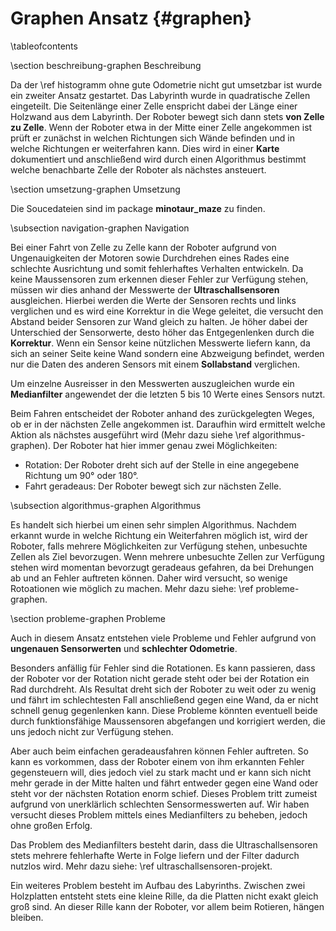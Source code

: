 Graphen Ansatz {#graphen}
===

\tableofcontents

\section beschreibung-graphen Beschreibung

Da der \ref histogramm ohne gute Odometrie nicht gut umsetzbar ist wurde ein zweiter Ansatz gestartet. 
Das Labyrinth wurde in quadratische Zellen eingeteilt. Die Seitenlänge einer Zelle enspricht dabei
der Länge einer Holzwand aus dem Labyrinth. Der Roboter bewegt sich dann stets __von Zelle zu Zelle__.
Wenn der Roboter etwa in der Mitte einer Zelle angekommen ist prüft er zunächst in welchen Richtungen 
sich Wände befinden und in welche Richtungen er weiterfahren kann. Dies wird in einer __Karte__ dokumentiert 
und anschließend wird durch einen Algorithmus bestimmt welche benachbarte Zelle der Roboter als nächstes 
ansteuert.

\section umsetzung-graphen Umsetzung

Die Soucedateien sind im package __minotaur_maze__ zu finden.

\subsection navigation-graphen Navigation

Bei einer Fahrt von Zelle zu Zelle kann der Roboter aufgrund von Ungenauigkeiten der Motoren sowie Durchdrehen eines Rades eine schlechte Ausrichtung und somit fehlerhaftes Verhalten entwickeln.
Da keine Maussensoren zum erkennen dieser Fehler zur Verfügung stehen, müssen wir dies anhand der Messwerte der __Ultraschallsensoren__ ausgleichen. Hierbei werden die Werte der Sensoren rechts und 
links verglichen und es wird eine Korrektur in die Wege geleitet, die versucht den Abstand beider Sensoren zur Wand gleich zu halten. 
Je höher dabei der Unterschied der Sensorwerte, desto höher das Entgegenlenken durch die __Korrektur__. 
Wenn ein Sensor keine nützlichen Messwerte liefern kann, da sich an seiner Seite keine Wand sondern eine Abzweigung befindet, werden nur die Daten des anderen Sensors mit einem __Sollabstand__ verglichen. 

Um einzelne Ausreisser in den Messwerten auszugleichen wurde ein __Medianfilter__ angewendet der die letzten 5 bis 10 Werte eines Sensors nutzt.

Beim Fahren entscheidet der Roboter anhand des zurückgelegten Weges, ob er in der nächsten Zelle angekommen ist. Daraufhin wird ermittelt welche 
Aktion als nächstes ausgeführt wird (Mehr dazu siehe \ref algorithmus-graphen). Der Roboter hat hier immer genau zwei Möglichkeiten: 

* Rotation: Der Roboter dreht sich auf der Stelle in eine angegebene Richtung um 90° oder 180°.
* Fahrt geradeaus: Der Roboter bewegt sich zur nächsten Zelle.


\subsection algorithmus-graphen Algorithmus

Es handelt sich hierbei um einen sehr simplen Algorithmus. Nachdem erkannt wurde in welche Richtung ein Weiterfahren möglich ist, wird der Roboter,
falls mehrere Möglichkeiten zur Verfügung stehen, unbesuchte Zellen als Ziel bevorzugen. 
Wenn mehrere unbesuchte Zellen zur Verfügung stehen wird momentan bevorzugt geradeaus gefahren, da bei Drehungen ab und an Fehler auftreten können. 
Daher wird versucht, so wenige Rotoationen wie möglich zu machen. Mehr dazu siehe: \ref probleme-graphen.

\section probleme-graphen Probleme

Auch in diesem Ansatz entstehen viele Probleme und Fehler aufgrund von __ungenauen Sensorwerten__ und __schlechter Odometrie__.

Besonders anfällig für Fehler sind die Rotationen. Es kann passieren, dass der Roboter vor der Rotation nicht gerade steht oder bei der Rotation ein Rad durchdreht. 
Als Resultat dreht sich der Roboter zu weit oder zu wenig und fährt im schlechtesten Fall anschließend gegen eine Wand, da er nicht schnell genug gegenlenken kann. 
Diese Probleme könnten eventuell beide durch funktionsfähige Maussensoren abgefangen und korrigiert werden, die uns jedoch nicht zur Verfügung stehen.

Aber auch beim einfachen geradeausfahren können Fehler auftreten. So kann es vorkommen, dass der Roboter einem von ihm erkannten Fehler gegensteuern will, 
dies jedoch viel zu stark macht und er kann sich nicht mehr gerade in der Mitte halten und fährt entweder gegen eine Wand oder steht vor der nächsten Rotation enorm schief.
Dieses Problem tritt zumeist aufgrund von unerklärlich schlechten Sensormesswerten auf. 
Wir haben versucht dieses Problem mittels eines Medianfilters zu beheben, jedoch ohne großen Erfolg.

Das Problem des Medianfilters besteht darin, dass die Ultraschallsensoren stets mehrere fehlerhafte Werte in Folge liefern und der Filter dadurch nutzlos wird. 
Mehr dazu siehe: \ref ultraschallsensoren-projekt.

Ein weiteres Problem besteht im Aufbau des Labyrinths. Zwischen zwei Holzplatten entsteht stets eine kleine Rille, da die Platten nicht exakt gleich groß sind. 
An dieser Rille kann der Roboter, vor allem beim Rotieren, hängen bleiben.
